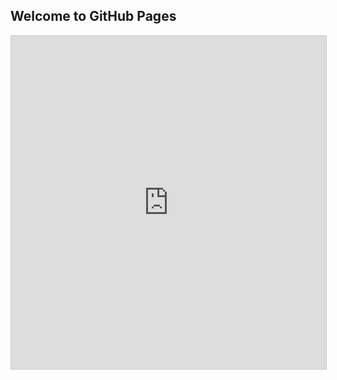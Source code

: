 ## Welcome to GitHub Pages

<iframe class="airtable-embed" src="https://airtable.com/embed/shrwEogMAqzzQZiI3?backgroundColor=red&viewControls=on" frameborder="0" onmousewheel="" width="100%" height="533" style="background: transparent; border: 1px solid #ccc;"></iframe>
